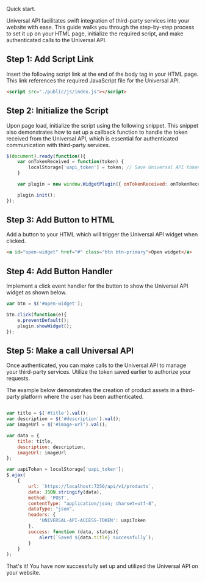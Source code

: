 Quick start.

Universal API facilitates swift integration of third-party services into your website with ease. This guide walks you through the step-by-step process to set it up on your HTML page, initialize the required script, and make authenticated calls to the Universal API.

## Step 1: Add Script Link
Insert the following script link at the end of the body tag in your HTML page. This link references the required JavaScript file for the Universal API.

```html
<script src="./public/js/index.js"></script>
```

## Step 2: Initialize the Script
Upon page load, initialize the script using the following snippet. This snippet also demonstrates how to set up a callback function to handle the token received from the Universal API, which is essential for authenticated communication with third-party services.

```javascript
$(document).ready(function(){
    var onTokenReceived = function(token) {
        localStorage['uapi_token'] = token; // Save Universal API token
    }

    var plugin = new window.WidgetPlugin({ onTokenReceived: onTokenReceived });

    plugin.init();
});
```

## Step 3: Add Button to HTML
Add a button to your HTML which will trigger the Universal API widget when clicked.

```html
<a id="open-widget" href="#" class="btn btn-primary">Open widget</a>
```

## Step 4: Add Button Handler
Implement a click event handler for the button to show the Universal API widget as shown below.

```javascript
var btn = $('#open-widget');

btn.click(function(e){
    e.preventDefault();
    plugin.showWidget();
});
```

## Step 5: Make a call Universal API
Once authenticated, you can make calls to the Universal API to manage your third-party services. Utilize the token saved earlier to authorize your requests.

The example below demonstrates the creation of product assets in a third-party platform where the user has been authenticated.

```javascript

var title = $('#title').val();
var description = $('#description').val();
var imageUrl = $('#image-url').val();

var data = {
    title: title,
    description: description,
    imageUrl: imageUrl
};

var uapiToken = localStorage['uapi_token'];
$.ajax(
    {
        url: `https://localhost:7250/api/v1/products`,
        data: JSON.stringify(data),
        method: 'POST',
        contentType: "application/json; charset=utf-8",
        dataType: "json",
        headers: {
            'UNIVERSAL-API-ACCESS-TOKEN': uapiToken
        },
        success: function (data, status){
            alert(`Saved ${data.title} successfully`);
        }
    }
);
```

That's it! You have now successfully set up and utilized the Universal API on your website.